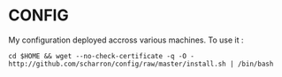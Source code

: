 CONFIG
======

My configuration deployed accross various machines.
To use it : 

    cd $HOME && wget --no-check-certificate -q -O - http://github.com/scharron/config/raw/master/install.sh | /bin/bash

